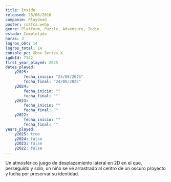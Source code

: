 ```yaml
---
title: Inside
released: 28/06/2016
companie: Playdead
poster: co2fca.webp
genre: Platform, Puzzle, Adventure, Indie
estado: Completado
horas: 3
logros_obt: 14
logros_total: 14
console_pc: Xbox Series X
igdbId: 7342
first_year_played: 2025
dates_played:
    y2025:
        fecha_inicio: "23/08/2025"
        fecha_final: "24/08/2025"
    y2024:
        fecha_inicio: ""
        fecha_final: ""
    y2023:
        fecha_inicio: ""
        fecha_final: ""
    y2022:
        fecha_inicio: ""
        fecha_final: ""
years_played:
    y2025: true
    y2024: false
    y2023: false
    y2022: false
---
```


Un atmosférico juego de desplazamiento lateral en 2D en el que, perseguido y solo, un niño se ve arrastrado al centro de un oscuro proyecto y lucha por preservar su identidad.